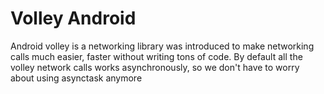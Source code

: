# Volley Android
Android volley is a networking library was introduced to make networking calls much easier, faster without writing tons of code. By default all the volley network calls works asynchronously, so we don't have to worry about using asynctask anymore
